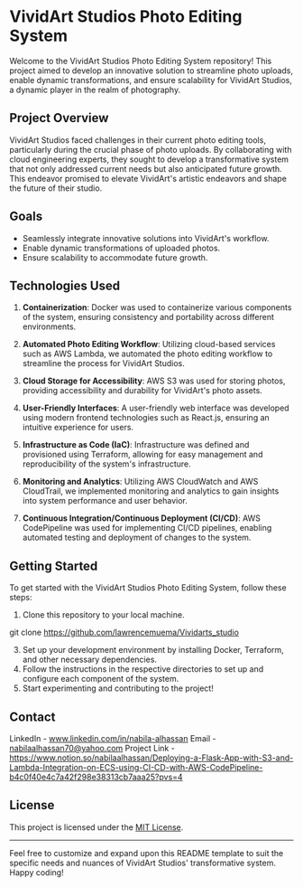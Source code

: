 # VividArt Studios Photo Editing System

Welcome to the VividArt Studios Photo Editing System repository! This project aimed to develop an innovative solution to streamline photo uploads, enable dynamic transformations, and ensure scalability for VividArt Studios, a dynamic player in the realm of photography.

## Project Overview

VividArt Studios faced challenges in their current photo editing tools, particularly during the crucial phase of photo uploads. By collaborating with cloud engineering experts, they sought to develop a transformative system that not only addressed current needs but also anticipated future growth. This endeavor promised to elevate VividArt's artistic endeavors and shape the future of their studio.

## Goals

- Seamlessly integrate innovative solutions into VividArt's workflow.
- Enable dynamic transformations of uploaded photos.
- Ensure scalability to accommodate future growth.

## Technologies Used

1. **Containerization**: Docker was used to containerize various components of the system, ensuring consistency and portability across different environments.

2. **Automated Photo Editing Workflow**: Utilizing cloud-based services such as AWS Lambda, we automated the photo editing workflow to streamline the process for VividArt Studios.

3. **Cloud Storage for Accessibility**: AWS S3 was used for storing photos, providing accessibility and durability for VividArt's photo assets.

4. **User-Friendly Interfaces**: A user-friendly web interface was developed using modern frontend technologies such as React.js, ensuring an intuitive experience for users.

5. **Infrastructure as Code (IaC)**: Infrastructure was defined and provisioned using Terraform, allowing for easy management and reproducibility of the system's infrastructure.

6. **Monitoring and Analytics**: Utilizing AWS CloudWatch and AWS CloudTrail, we implemented monitoring and analytics to gain insights into system performance and user behavior.

7. **Continuous Integration/Continuous Deployment (CI/CD)**: AWS CodePipeline was used for implementing CI/CD pipelines, enabling automated testing and deployment of changes to the system.

## Getting Started

To get started with the VividArt Studios Photo Editing System, follow these steps:

1. Clone this repository to your local machine.
   
git clone https://github.com/lawrencemuema/Vividarts_studio

3. Set up your development environment by installing Docker, Terraform, and other necessary dependencies.
4. Follow the instructions in the respective directories to set up and configure each component of the system.
5. Start experimenting and contributing to the project!

## Contact 
LinkedIn - www.linkedin.com/in/nabila-alhassan
Email - nabilaalhassan70@yahoo.com
Project Link -  https://www.notion.so/nabilaalhassan/Deploying-a-Flask-App-with-S3-and-Lambda-Integration-on-ECS-using-CI-CD-with-AWS-CodePipeline-b4c0f40e4c7a42f298e38313cb7aaa25?pvs=4

## License

This project is licensed under the [MIT License](LICENSE).

---

Feel free to customize and expand upon this README template to suit the specific needs and nuances of VividArt Studios' transformative system. Happy coding!
